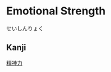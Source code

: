 # Emotional Strength
せいしんりょく
## Kanji
[精](../Kanji/kanji-dict/精.md)[神](../Kanji/kanji-dict/神.md)[力](../Kanji/kanji-dict/力.md)